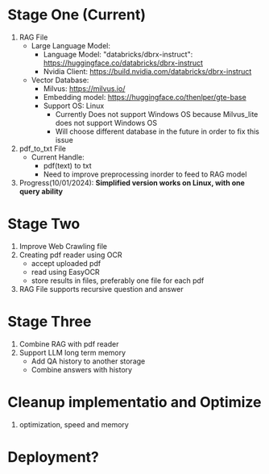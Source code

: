 # Stage One (Current)
1. RAG File
   - Large Language Model:
     - Language Model: "databricks/dbrx-instruct": https://huggingface.co/databricks/dbrx-instruct 
     - Nvidia Client: https://build.nvidia.com/databricks/dbrx-instruct
   - Vector Database:
     - Milvus: https://milvus.io/
     - Embedding model: https://huggingface.co/thenlper/gte-base
     - Support OS: Linux
       - Currently Does not support Windows OS because Milvus_lite does not support Windows OS
       - Will choose different database in the future in order to fix this issue
3. pdf_to_txt File
   - Current Handle:
     - pdf(text) to txt
     - Need to improve preprocessing inorder to feed to RAG model
4. Progress(10/01/2024): **Simplified version works on Linux, with one query ability**
   
# Stage Two
1. Improve Web Crawling file
2. Creating pdf reader using OCR
   - accept uploaded pdf
   - read using EasyOCR
   - store results in files, preferably one file for each pdf
4. RAG File supports recursive question and answer

# Stage Three
1. Combine RAG with pdf reader
2. Support LLM long term memory
   - Add QA history to another storage
   - Combine answers with history
   
# Cleanup implementatio and Optimize
1. optimization, speed and memory

# Deployment?
   
